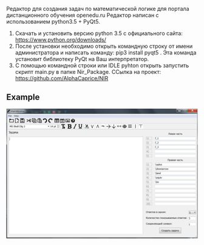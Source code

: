 Редактор для создания задач по математической логике для портала дистанционного обучения openedu.ru
Редактор написан с использованием python3.5 + PyQt5.

1. Скачать и установить версию python 3.5 с официального сайта:
https://www.python.org/downloads/
2. После установки необходимо открыть командную строку от имени администратора 
и написать команду: pip3 install pyqt5 . Эта команда установит библиотеку PyQt на Ваш интерпретатор.
3. С помощью командной строки или IDLE pyhton открыть запустить скрипт main.py в папке Nir_Package.
ССылка на проект: https://github.com/AlphaCaprice/NIR
## Example
![example](screenshots/1.png)
